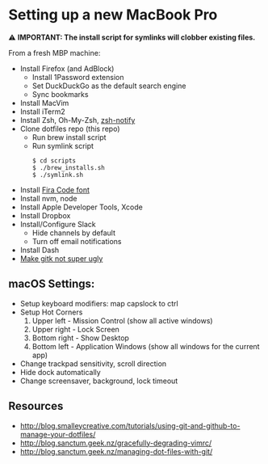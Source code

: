 # Setting up a new MacBook Pro

⚠️ **IMPORTANT: The install script for symlinks will clobber existing files.**

From a fresh MBP machine:

*   Install Firefox (and AdBlock)
    -   Install 1Password extension
    -   Set DuckDuckGo as the default search engine
    -   Sync bookmarks
*   Install MacVim
*   Install iTerm2
*   Install Zsh, Oh-My-Zsh, [zsh-notify][gh-zsh-notify]
*   Clone dotfiles repo (this repo)
    -   Run brew install script
    -   Run symlink script
        ```
        $ cd scripts
        $ ./brew_installs.sh
        $ ./symlink.sh
        ```
*   Install [Fira Code font][gh-fira-code]
*   Install nvm, node
*   Install Apple Developer Tools, Xcode
*   Install Dropbox
*   Install/Configure Slack
    -   Hide channels by default
    -   Turn off email notifications
*   Install Dash
*   [Make gitk not super ugly](https://superuser.com/questions/620824/is-it-possible-to-have-git-gui-gitk-look-good-on-a-retina-macbook-pro)

[gh-zsh-notify]: https://github.com/marzocchi/zsh-notify#oh-my-zsh
[gh-fira-code]: https://github.com/tonsky/FiraCode


## macOS Settings:

*   Setup keyboard modifiers: map capslock to ctrl
*   Setup Hot Corners
    1.  Upper left - Mission Control (show all active windows)
    2.  Upper right - Lock Screen
    3.  Bottom right - Show Desktop
    4.  Bottom left - Application Windows (show all windows for the current app)
*   Change trackpad sensitivity, scroll direction
*   Hide dock automatically
*   Change screensaver, background, lock timeout



## Resources

*   http://blog.smalleycreative.com/tutorials/using-git-and-github-to-manage-your-dotfiles/
*   http://blog.sanctum.geek.nz/gracefully-degrading-vimrc/
*   http://blog.sanctum.geek.nz/managing-dot-files-with-git/
